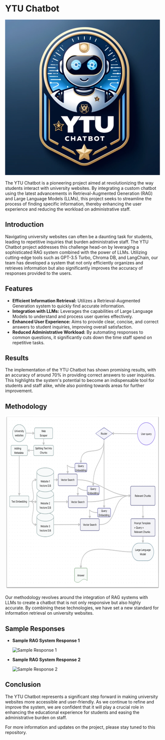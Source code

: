 # YTU Chatbot

![YTU Chatbot Logo](./img/YTU_Chatbot_Logo.webp)

The YTU Chatbot is a pioneering project aimed at revolutionizing the way students interact with university websites. By integrating a custom chatbot using the latest advancements in Retrieval-Augmented Generation (RAG) and Large Language Models (LLMs), this project seeks to streamline the process of finding specific information, thereby enhancing the user experience and reducing the workload on administrative staff.

## Introduction

Navigating university websites can often be a daunting task for students, leading to repetitive inquiries that burden administrative staff. The YTU Chatbot project addresses this challenge head-on by leveraging a sophisticated RAG system combined with the power of LLMs. Utilizing cutting-edge tools such as GPT-3.5 Turbo, Chroma DB, and LangChain, our team has developed a system that not only efficiently organizes and retrieves information but also significantly improves the accuracy of responses provided to the users.

## Features

- **Efficient Information Retrieval:** Utilizes a Retrieval-Augmented Generation system to quickly find accurate information.
- **Integration with LLMs:** Leverages the capabilities of Large Language Models to understand and process user queries effectively.
- **Enhanced User Experience:** Aims to provide clear, concise, and correct answers to student inquiries, improving overall satisfaction.
- **Reduced Administrative Workload:** By automating responses to common questions, it significantly cuts down the time staff spend on repetitive tasks.

## Results

The implementation of the YTU Chatbot has shown promising results, with an accuracy of around 70% in providing correct answers to user inquiries. This highlights the system's potential to become an indispensable tool for students and staff alike, while also pointing towards areas for further improvement.

## Methodology

![Proposed Method](./img/proposed-method.png)

Our methodology revolves around the integration of RAG systems with LLMs to create a chatbot that is not only responsive but also highly accurate. By combining these technologies, we have set a new standard for information retrieval on university websites.

## Sample Responses

- **Sample RAG System Response 1**

  ![Sample Response 1](table1-results.png)

- **Sample RAG System Response 2**

  ![Sample Response 2](table2-results.png)

## Conclusion

The YTU Chatbot represents a significant step forward in making university websites more accessible and user-friendly. As we continue to refine and improve the system, we are confident that it will play a crucial role in enhancing the educational experience for students and easing the administrative burden on staff.

For more information and updates on the project, please stay tuned to this repository.